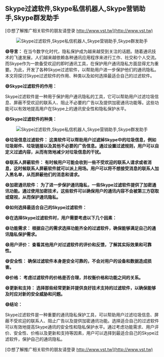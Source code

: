 ## **Skype过滤软件,Skype私信机器人,Skype营销助手,Skype群发助手**

[😍想了解推广相关软件的朋友请登录 http://www.vst.tw](http://www.vst.tw)

 <center><img src="https://vst.tw/MP4/tuiguang/png/4.png" alt="Skype过滤软件,Skype私信机器人,Skype营销助手,Skype群发助手"></center>

**😄导言：**
在当今数字化时代，隐私保护成为越来越受到关注的话题。随着通讯技术的飞速发展，人们越来越依赖各种通讯应用程序来进行工作、社交和个人交流。而Skype作为一款备受欢迎的即时通讯工具，在保护用户通讯隐私方面显得尤为重要。为此，开发了各种Skype过滤软件，以帮助用户进一步保护他们的通讯隐私。本文将探讨Skype过滤软件的作用、种类以及如何选择最适合自己的过滤软件。

**😄Skype过滤软件的作用：**

Skype过滤软件是一种用于保护用户通讯隐私的工具，它可以帮助用户过滤垃圾信息、屏蔽不受欢迎的联系人、阻止不必要的广告以及提供加密通讯功能等。这些功能可以有效地提高用户在Skype上的通讯安全性和隐私保护水平。

**😄Skype过滤软件的种类：**

 <center><img src="https://vst.tw/MP4/tuiguang/png/5.png" alt="Skype过滤软件,Skype私信机器人,Skype营销助手,Skype群发助手"></center>

**😄垃圾信息过滤软件： 这类软件可以帮助用户过滤掉Skype中的垃圾信息，例如垃圾邮件、垃圾链接以及其他不必要的广告信息。通过设置过滤规则，用户可以自定义过滤内容，从而有效地减少对垃圾信息的干扰。**

**😄联系人屏蔽软件： 有时候用户可能会收到一些不受欢迎的联系人请求或者消息，这时候联系人屏蔽软件就可以派上用场。用户可以将不想接受消息的联系人加入黑名单，从而屏蔽他们的消息和请求。**

**😄加密通讯软件： 为了进一步保护通讯隐私，一些Skype过滤软件提供了加密通讯功能。通过使用加密技术，这些软件可以确保用户的通讯内容不会被第三方窃取或窥视，从而保护通讯隐私。**

**😄如何选择最适合自己的Skype过滤软件：**

**😄在选择Skype过滤软件时，用户需要考虑以下几个因素：**

**😄功能需求： 根据自己的需求选择功能齐全的过滤软件，确保能够满足自己的通讯隐私保护需求。**

**😄用户评价： 查看其他用户对过滤软件的评价和反馈，了解其实际效果和可靠性。**

**😄安全性： 确保过滤软件本身是安全可靠的，不会对用户的设备和数据造成损害。**

**😄价格： 考虑过滤软件的价格是否合理，并权衡价格和功能之间的关系。**

**😄更新和支持： 选择那些经常更新并提供良好技术支持的过滤软件，以确保能够及时应对新的安全威胁和问题。**

**😄结论：**

Skype过滤软件是一种重要的通讯隐私保护工具，可以帮助用户过滤垃圾信息、屏蔽不受欢迎的联系人、阻止广告以及提供加密通讯功能。选择适合自己的过滤软件可以有效地提高Skype通讯的安全性和隐私保护水平。通过考虑功能需求、用户评价、安全性、价格以及更新和支持等因素，用户可以选择到最适合自己的Skype过滤软件，保护自己的通讯隐私。

[😍想了解推广相关软件的朋友请登录 http://www.vst.tw](http://www.vst.tw)



